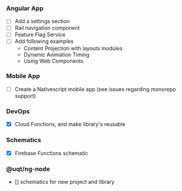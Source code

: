 ### Angular App

- [ ] Add a settings section
- [ ] Rail navigation component
- [ ] Feature Flag Service
- [ ] Add following examples
  - Content Projection with layouts modules
  - Dynamic Animation Timing
  - Using Web Components

### Mobile App

- [ ] Create a Nativescript mobile app (see issues regarding monorepo support)

### DevOps

- [x] Cloud Functions, and make library's reusable

### Schematics

- [x] Firebase Functions schematic

### @uqt/ng-node

- [] schematics for new project and library
